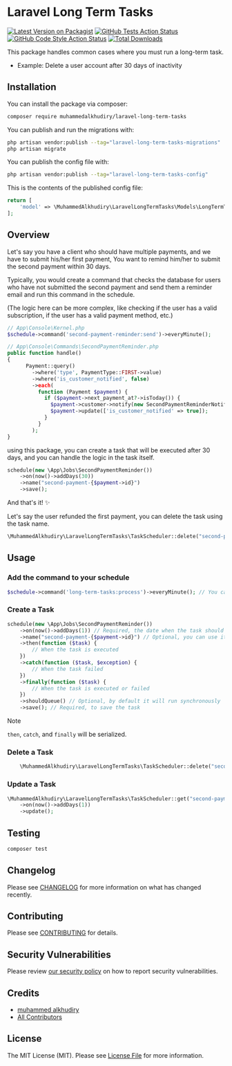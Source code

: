 # Laravel Long Term Tasks

[![Latest Version on Packagist](https://img.shields.io/packagist/v/muhammedalkhudiry/laravel-long-term-tasks.svg?style=flat-square)](https://packagist.org/packages/muhammedalkhudiry/laravel-long-term-tasks)
[![GitHub Tests Action Status](https://img.shields.io/github/actions/workflow/status/muhammedalkhudiry/laravel-long-term-tasks/run-tests.yml?branch=main&label=tests&style=flat-square)](https://github.com/muhammedalkhudiry/laravel-long-term-tasks/actions?query=workflow%3Arun-tests+branch%3Amain)
[![GitHub Code Style Action Status](https://img.shields.io/github/actions/workflow/status/muhammedalkhudiry/laravel-long-term-tasks/fix-php-code-style-issues.yml?branch=main&label=code%20style&style=flat-square)](https://github.com/muhammedalkhudiry/laravel-long-term-tasks/actions?query=workflow%3A"Fix+PHP+code+style+issues"+branch%3Amain)
[![Total Downloads](https://img.shields.io/packagist/dt/muhammedalkhudiry/laravel-long-term-tasks.svg?style=flat-square)](https://packagist.org/packages/muhammedalkhudiry/laravel-long-term-tasks)

This package handles common cases where you must run a long-term task.
- Example: Delete a user account after 30 days of inactivity

## Installation

You can install the package via composer:

```bash
composer require muhammedalkhudiry/laravel-long-term-tasks
```

You can publish and run the migrations with:

```bash
php artisan vendor:publish --tag="laravel-long-term-tasks-migrations"
php artisan migrate
```

You can publish the config file with:

```bash
php artisan vendor:publish --tag="laravel-long-term-tasks-config"
```

This is the contents of the published config file:

```php
return [
    'model' => \MuhammedAlkhudiry\LaravelLongTermTasks\Models\LongTermTask::class,
];
```

## Overview
Let's say you have a client who should have multiple payments, and we have to submit his/her first payment,
You want to remind him/her to submit the second payment within 30 days.

Typically, you would create a command that checks the database for users who have not submitted the second payment and send them a reminder email
and run this command in the schedule.

(The logic here can be more complex, like checking if the user has a valid subscription, if the user has a valid payment method, etc.)

```php
// App\Console\Kernel.php
$schedule->command('second-payment-reminder:send')->everyMinute();

// App\Console\Commands\SecondPaymentReminder.php
public function handle()
{
      Payment::query()
        ->where('type', PaymentType::FIRST->value)
        ->where('is_customer_notified', false)
        ->each(
          function (Payment $payment) {
            if ($payment->next_payment_at?->isToday()) {
              $payment->customer->notify(new SecondPaymentReminderNotification($payment));
              $payment->update(['is_customer_notified' => true]);
            }
          }
        );
}
```

using this package, you can create a task that will be executed after 30 days, and you can handle the logic in the task itself.

```php
schedule(new \App\Jobs\SecondPaymentReminder())
    ->on(now()->addDays(30))
    ->name("second-payment-{$payment->id}")
    ->save();
```

And that's it! ✨

Let's say the user refunded the first payment, you can delete the task using the task name.

```php
\MuhammedAlkhudiry\LaravelLongTermTasks\TaskScheduler::delete("second-payment-{$payment->id}");
```

## Usage
### Add the command to your schedule

```php
$schedule->command('long-term-tasks:process')->everyMinute(); // You can change the frequency depending on your needs
```

### Create a Task
```php
schedule(new \App\Jobs\SecondPaymentReminder())
    ->on(now()->addDays(1)) // Required, the date when the task should be executed
    ->name("second-payment-{$payment->id}") // Optional, you can use it later to delete/update the task
    ->then(function ($task) {
        // When the task is executed
    })
    ->catch(function ($task, $exception) {
        // When the task failed
    })
    ->finally(function ($task) {
        // When the task is executed or failed
    })
    ->shouldQueue() // Optional, by default it will run synchronously
    ->save(); // Required, to save the task

```
> [!NOTE]
>  `then`, `catch`, and `finally` will be serialized.

### Delete a Task
```php
    \MuhammedAlkhudiry\LaravelLongTermTasks\TaskScheduler::delete("second-payment-{$payment->id}");
```

### Update a Task
```php
\MuhammedAlkhudiry\LaravelLongTermTasks\TaskScheduler::get("second-payment-{$payment->id}")
    ->on(now()->addDays(1))
    ->update();
```

## Testing

```bash
composer test
```

## Changelog

Please see [CHANGELOG](CHANGELOG.md) for more information on what has changed recently.

## Contributing

Please see [CONTRIBUTING](CONTRIBUTING.md) for details.

## Security Vulnerabilities

Please review [our security policy](../../security/policy) on how to report security vulnerabilities.

## Credits

- [muhammed alkhudiry](https://github.com/MuhammedAlkhudiry)
- [All Contributors](../../contributors)

## License

The MIT License (MIT). Please see [License File](LICENSE.md) for more information.

